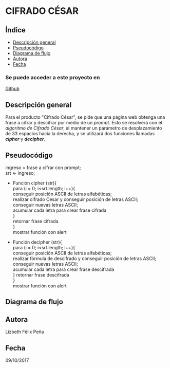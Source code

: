 CIFRADO CÉSAR
=============
Índice
------
* [Descripción general](#cabecera1)
* [Pseudocódigo](#cabecera2)
* [Diagrama de flujo](#cabecera3)
* [Autora](#cabecera4)
* [Fecha](#cabecera5)

### Se puede acceder a este proyecto en
[Github](https://github.com/LizbethFP/Cifrado-C-sar.git "Github")

Descripción general
-------------------
Para el producto "Cifrado César", se pide que una página web obtenga una frase a cifrar y descifrar por medio de un *prompt*. Esto se resolverá con el *algoritmo de Cifrado César*, al mantener un parámetro de desplazamiento de 33 espacios hacia la derecha, y se utilizará dos funciones llamadas ***cipher*** y ***decipher***.

Pseudocódigo
------------
ingreso = frase a cifrar con prompt;  
srt <- ingreso;  

* Función cipher (str){  
para (i = 0; i<srt.length; i++){  
      conseguir posición ASCII de letras alfabéticas;  
      realizar cifrado César y conseguir posición de letras ASCII;  
      conseguir nuevas letras ASCII;  
      acumular cada letra para crear frase cifrada  
}  
retornar frase cifrada  
}  
mostrar función con alert  

* Función decipher (str){  
para (i = 0; i<srt.length; i++){  
  conseguir posición ASCII de letras alfabéticas;  
  realizar fórmula de descifrado y conseguir posición de letras ASCII;  
  conseguir nuevas letras ASCII;  
  acumular cada letra para crear frase descifrada  
} 
retornar frase descifrada  
}  
mostrar función con alert  


Diagrama de flujo
-----------------


Autora
------
Lizbeth Félix Peña

Fecha
-----
09/10/2017
